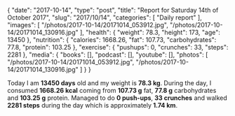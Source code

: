 {
    "date": "2017-10-14",
    "type": "post",
    "title": "Report for Saturday 14th of October 2017",
    "slug": "2017\/10\/14",
    "categories": [
        "Daily report"
    ],
    "images": [
        "\/photos\/2017-10-14\/20171014_053912.jpg",
        "\/photos\/2017-10-14\/20171014_130916.jpg"
    ],
    "health": {
        "weight": 78.3,
        "height": 173,
        "age": 13450
    },
    "nutrition": {
        "calories": 1668.26,
        "fat": 107.73,
        "carbohydrates": 77.8,
        "protein": 103.25
    },
    "exercise": {
        "pushups": 0,
        "crunches": 33,
        "steps": 2281
    },
    "media": {
        "books": [],
        "podcast": [],
        "youtube": [],
        "photos": [
            "\/photos\/2017-10-14\/20171014_053912.jpg",
            "\/photos\/2017-10-14\/20171014_130916.jpg"
        ]
    }
}

Today I am <strong>13450 days</strong> old and my weight is <strong>78.3 kg</strong>. During the day, I consumed <strong>1668.26 kcal</strong> coming from <strong>107.73 g</strong> fat, <strong>77.8 g</strong> carbohydrates and <strong>103.25 g</strong> protein. Managed to do <strong>0 push-ups</strong>, <strong>33 crunches</strong> and walked <strong>2281 steps</strong> during the day which is approximately <strong>1.74 km</strong>.